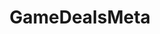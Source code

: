 ---
title: GameDealsMeta
crosslinks:
- GameDeals
- ShouldIbuythisgame
- Games
- Steam
- FreeGameFindings
- gaming
- bugs
- PS4
- humblebundles
- pcmasterrace
- hexcellslevels
- HalfLife
- gamingsuggestions
- GreenManGaming
- pcgamesales
- pcgaming
- BundleDeals
- gamedeals
- AmiiboCanada
- assholedesign
---